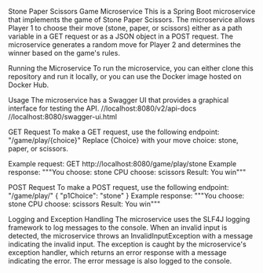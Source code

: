 Stone Paper Scissors Game Microservice
This is a Spring Boot microservice that implements the game of Stone Paper Scissors. The microservice allows Player 1 to choose their move (stone, paper, or scissors)
either as a path variable in a GET request or as a JSON object in a POST request. The microservice generates a random move for Player 2 and determines the winner 
based on the game's rules.

Running the Microservice
To run the microservice, you can either clone this repository and run it locally, or you can use the Docker image hosted on Docker Hub.

Usage
The microservice has a Swagger UI that provides a graphical interface for testing the API. 
//localhost:8080/v2/api-docs
//localhost:8080/swagger-ui.html

GET Request
To make a GET request, use the following endpoint:
"/game/play/{choice}"
Replace {Choice} with your move choice: stone, paper, or scissors.

Example request:
GET http://localhost:8080/game/play/stone
Example response:
"""You choose: stone
CPU choose: scissors
Result: You win"""

POST Request
To make a POST request, use the following endpoint:
"/game/play/"
{
    "p1Choice": "stone"
}
Example response:
"""You choose: stone
CPU choose: scissors
Result: You win"""

Logging and Exception Handling
The microservice uses the SLF4J logging framework to log messages to the console. 
When an invalid input is detected, the microservice throws an InvalidInputException with a message indicating the invalid input. 
The exception is caught by the microservice's exception handler, which returns an error response with a message indicating the error. 
The error message is also logged to the console.
